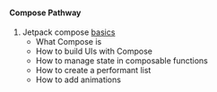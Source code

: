 #### Compose Pathway

1. Jetpack compose [basics](https://developer.android.com/codelabs/jetpack-compose-basics#0)
   * What Compose is
   * How to build UIs with Compose
   * How to manage state in composable functions
   * How to create a performant list
   * How to add animations
   
